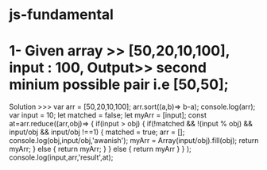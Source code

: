 # js-fundamental

# 1- Given  array >> [50,20,10,100], input : 100, Output>> second minium possible pair i.e [50,50];

Solution >>>
var arr = [50,20,10,100];
arr.sort((a,b)=> b-a);
console.log(arr);
var input = 10;
let matched = false;
let myArr = [input];
  const at=arr.reduce((arr,obj)=> {
     if(input > obj) {
      if(!matched && !(input % obj) && input/obj && input/obj !==1)
        {
        	matched = true;
          arr = [];
          console.log(obj,input/obj,'awanish');
          myArr = Array(input/obj).fill(obj);
          return myArr;
        } else {
        	return myArr;
        }
     } else {
     return myArr
     }
   }
  );
  console.log(input,arr,'result',at);



